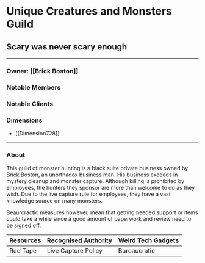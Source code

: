 # Unique Creatures and Monsters Guild
## Scary was never scary enough
---

### Owner: [[Brick Boston]]

### Notable Members

### Notable Clients

### Dimensions
- [[Dimension728]]
 --- 

### About
This guild of monster hunting is a black suite private business owned by Brick Boston, an unorthadox business man. His business exceeds in mystery cleanup and monster capture. Although killing is prohibited by employees, the hunters they sponsor are more than welcome to do as they wish. Due to the live capture rule for employees, they have a vast knowledge source on many monsters. 

Beaurcractic measures however, mean that getting needed support or items could take a while since a good amount of paperwork and review need to be signed off.

| Resources | Recognised Authority | Weird Tech Gadgets |
| ----------  | ---------------- | ------------------ |
| Red Tape | Live Capture Policy | Bureaucratic |



